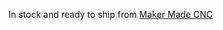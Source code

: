 In stock and ready to ship from [Maker Made CNC](https://www.makermadecnc.com/product/router-bit-starter-pack-3pc/)
